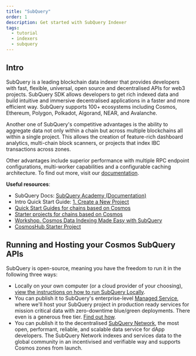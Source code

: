 ```yaml
---
title: "SubQuery"
order: 1
description: Get started with SubQuery Indexer
tags:
  - tutorial
  - indexers
  - subquery
---
```


## Intro

SubQuery is a leading blockchain data indexer that provides developers with fast, flexible, universal, open source and decentralised APIs for web3 projects. SubQuery SDK allows developers to get rich indexed data and build intuitive and immersive decentralised applications in a faster and more efficient way. SubQuery supports 100+ ecosystems including Cosmos, Ethereum, Polygon, Polkadot, Algorand, NEAR, and Avalanche.

Another one of SubQuery's competitive advantages is the ability to aggregate data not only within a chain but across multiple blockchains all within a single project. This allows the creation of feature-rich dashboard analytics, multi-chain block scanners, or projects that index IBC transactions across zones.

Other advantages include superior performance with multiple RPC endpoint configurations, multi-worker capabilities and a configurable caching architecture. To find out more, visit our [documentation](https://academy.subquery.network/).

**Useful resources**:
* SubQuery Docs: [SubQuery Academy (Documentation)](https://academy.subquery.network/)
* Intro Quick Start Guide: [1. Create a New Project](https://academy.subquery.network/quickstart/quickstart.html)
* [Quick Start Guides for chains based on Cosmos](https://academy.subquery.network/quickstart/quickstart_chains/cosmos-other.html)
* [Starter projects for chains based on Cosmos](https://github.com/subquery/cosmos-subql-starter/tree/main)
* [Workshop. Cosmos Data Indexing Made Easy with SubQuery](https://www.youtube.com/watch?v=Rp4d4NbVzo4)
* [CosmosHub Starter Project](https://github.com/subquery/cosmos-subql-starter/tree/main/CosmosHub/cosmoshub-starter)

## Running and Hosting your Cosmos SubQuery APIs

SubQuery is open-source, meaning you have the freedom to run it in the following three ways:
* Locally on your own computer (or a cloud provider of your choosing), [view the instructions on how to run SubQuery Locally](https://academy.subquery.network/run_publish/run.html).
* You can publish it to SubQuery's enterprise-level [Managed Service](https://managedservice.subquery.network/), where we'll host your SubQuery project in production ready services for mission critical data with zero-downtime blue/green deployments. There even is a generous free tier. [Find out how](https://academy.subquery.network/run_publish/publish.html).
* You can publish it to the decentralised [SubQuery Network](https://subquery.network/network), the most open, performant, reliable, and scalable data service for dApp developers. The SubQuery Network indexes and services data to the global community in an incentivised and verifiable way and supports Cosmos zones from launch.

